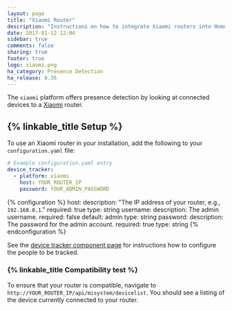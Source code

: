 ```yaml
---
layout: page
title: "Xiaomi Router"
description: "Instructions on how to integrate Xiaomi routers into Home Assistant."
date: 2017-01-12 12:04
sidebar: true
comments: false
sharing: true
footer: true
logo: xiaomi.png
ha_category: Presence Detection
ha_release: 0.36
---
```


The `xiaomi` platform offers presence detection by looking at connected devices to a [Xiaomi](http://miwifi.com) router.

## {% linkable_title Setup %}

To use an Xiaomi router in your installation, add the following to your `configuration.yaml` file:

```yaml
# Example configuration.yaml entry
device_tracker:
  - platform: xiaomi
    host: YOUR_ROUTER_IP
    password: YOUR_ADMIN_PASSWORD
```

{% configuration %}
host:
  description: "The IP address of your router, e.g., `192.168.0.1`."
  required: true
  type: string
username:
  description: The admin username.
  required: false
  default: admin
  type: string
password:
  description: The password for the admin account.
  required: true
  type: string
{% endconfiguration %}

See the [device tracker component page](/components/device_tracker/) for instructions how to configure the people to be tracked.

### {% linkable_title Compatibility test %}

To ensure that your router is compatible, navigate to `http://YOUR_ROUTER_IP/api/misystem/devicelist`.
You should see a listing of the device currently connected to your router.

